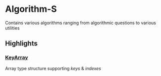# Algorithm-S

Contains various algorithms ranging from algorithmic questions to various utilities



## Highlights

### [KeyArray](https://github.com/spiderpig60/algorithm-s/blob/master/src/classes/KeyArray.js)
Array type structure supporting *keys* & *indexes*
